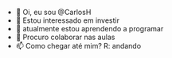 - 👋 Oi, eu sou @CarlosH
- 👀 Estou interessado em investir
- 🌱 atualmente estou aprendendo a programar
- 💞️ Procuro colaborar nas aulas
- 📫 Como chegar até mim? R: andando
